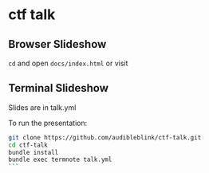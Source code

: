 # ctf talk

## Browser Slideshow

`cd` and open `docs/index.html` or visit

## Terminal Slideshow
Slides are in talk.yml

To run the presentation:

```bash
git clone https://github.com/audibleblink/ctf-talk.git
cd ctf-talk
bundle install
bundle exec termnote talk.yml
```
